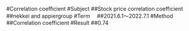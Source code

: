 #Correlation coefficient
#Subject
##Stock price correlation coefficient
##nekkei and appiergroup 
#Term　
##2021.6.1～2022.7.1
#Method
##Correlation coefficient
#Result
##0.74
